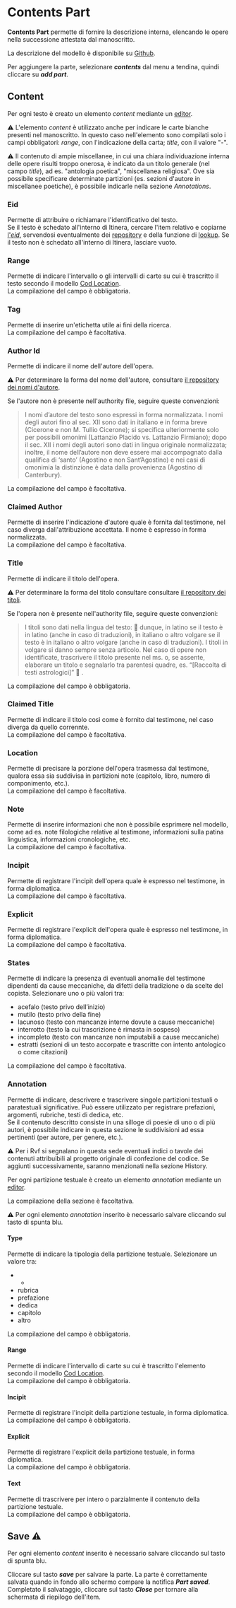 # Contents Part
**Contents Part** permette di fornire la descrizione interna, elencando le opere nella successione attestata dal manoscritto. 

La descrizione del modello è disponibile su [Github](https://github.com/vedph/cadmus-codicology#codcontentspart).

Per aggiungere la parte, selezionare **_contents_** dal menu a tendina, quindi cliccare su **_add part_**. 

## Content 
Per ogni testo è creato un elemento _content_ mediante un [editor](Editor_Brick.md).

⚠️  L'elemento _content_ è utilizzato anche per indicare le carte bianche presenti nel manoscritto. In questo caso nell'elemento sono compilati solo i campi obbligatori: _range_, con l'indicazione della carta; _title_, con il valore "-".

⚠️  Il contenuto di ampie miscellanee, in cui una chiara individuazione interna delle opere risulti troppo onerosa, è indicato da un titolo generale (nel campo _title_), ad es. "antologia poetica", "miscellanea religiosa". Ove sia possibile specificare determinate partizioni (es. sezioni d'autore in miscellanee poetiche), è possibile indicarle nella sezione _Annotations_.

### Eid
Permette di attribuire o richiamare l'identificativo del testo.  
Se il testo è schedato all'interno di Itinera, cercare l'item relativo e copiarne [l'_eid_](identifiers.md), servendosi eventualmente dei [repository](repository.md) e della funzione di [lookup](lookup.md). 
Se il testo non è schedato all'interno di Itinera, lasciare vuoto.  

### Range
Permette di indicare l'intervallo o gli intervalli di carte su cui è trascritto il testo secondo il modello [Cod Location](Cod_Location_Brick.md).  
La compilazione del campo è obbligatoria.

### Tag
Permette di inserire un'etichetta utile ai fini della ricerca.  
La compilazione del campo è facoltativa.

### Author Id 
Permette di indicare il nome dell'autore dell'opera.  

⚠️ Per determinare la forma del nome dell'autore, consultare [il repository dei nomi d'autore](repository.md).  

Se l'autore non è presente nell'authority file, seguire queste convenzioni:  

> I nomi d’autore del testo sono espressi in forma normalizzata. I nomi degli autori fino al sec. XII sono dati in italiano e in forma breve (Cicerone e non M. Tullio Cicerone); si specifica ulteriormente solo per possibili omonimi (Lattanzio Placido vs. Lattanzio Firmiano); dopo il sec. XII i nomi degli autori sono dati in lingua originale normalizzata; inoltre, il nome dell’autore non deve essere mai accompagnato dalla qualifica di ‘santo’ (Agostino e non Sant’Agostino) e nei casi di omonimia la distinzione è data dalla provenienza (Agostino di Canterbury). 

La compilazione del campo è facoltativa.

### Claimed Author
Permette di inserire l'indicazione d'autore quale è fornita dal testimone, nel caso diverga dall'attribuzione accettata. Il nome è espresso in forma normalizzata.  
La compilazione del campo è facoltativa.

### Title
Permette di indicare il titolo dell'opera.

⚠️ Per determinare la forma del titolo consultare consultare [il repository dei titoli](repository.md).    

Se l'opera non è presente nell'authority file, seguire queste convenzioni:  

> I titoli sono dati nella lingua del testo: 🏃 dunque, in latino se il testo è in latino (anche in caso di traduzioni), in italiano o altro volgare se il testo è in italiano o altro volgare (anche in caso di traduzioni). I titoli in volgare si danno sempre senza articolo. Nel caso di opere non identificate, trascrivere il titolo presente nel ms. o, se assente, elaborare un titolo e segnalarlo tra parentesi quadre, es. “[Raccolta di testi astrologici]” 🏃 .

La compilazione del campo è obbligatoria.

### Claimed Title
Permette di indicare il titolo così come è fornito dal testimone, nel caso diverga da quello corrennte.   
La compilazione del campo è facoltativa.

### Location
Permette di precisare la porzione dell'opera trasmessa dal testimone, qualora essa sia suddivisa in partizioni note (capitolo, libro, numero di componimento, etc.).  
La compilazione del campo è facoltativa.

### Note
Permette di inserire informazioni che non è possibile esprimere nel modello, come ad es. note filologiche relative al testimone, informazioni sulla patina linguistica, informazioni cronologiche, etc.  
La compilazione del campo è facoltativa.

### Incipit
Permette di registrare l'incipit dell'opera quale è espresso nel testimone, in forma diplomatica.  
La compilazione del campo è facoltativa.

### Explicit
Permette di registrare l'explicit dell'opera quale è espresso nel testimone, in forma diplomatica.  
La compilazione del campo è facoltativa.

### States
Permette di indicare la presenza di eventuali anomalie del testimone dipendenti da cause meccaniche, da difetti della tradizione o da scelte del copista. Selezionare uno o più valori tra:
* acefalo (testo privo dell’inizio)
* mutilo (testo privo della fine)
* lacunoso (testo con mancanze interne dovute a cause meccaniche)
* interrotto (testo la cui trascrizione è rimasta in sospeso)
* incompleto (testo con mancanze non imputabili a cause meccaniche)
* estratti (sezioni di un testo accorpate e trascritte con intento antologico o come citazioni)

La compilazione del campo è facoltativa.

### Annotation
Permette di indicare, descrivere e trascrivere singole partizioni testuali o paratestuali significative. Può essere utilizzato per registrare prefazioni, argomenti, rubriche, testi di dedica, etc.  
Se il contenuto descritto consiste in una silloge di poesie di uno o di più autori, è possibile indicare in questa sezione le suddivisioni ad essa pertinenti (per autore, per genere, etc.).

⚠️ Per i Rvf si segnalano in questa sede eventuali indici o tavole dei contenuti attribuibili al progetto originale di confezione del codice. Se aggiunti successivamente, saranno menzionati nella sezione History.

Per ogni partizione testuale è creato un elemento _annotation_ mediante un [editor](Editor_Brick.md).

La compilazione della sezione è facoltativa. 

⚠️ Per ogni elemento _annotation_ inserito è necessario salvare cliccando sul tasto di spunta blu.

#### Type
Permette di indicare la tipologia della partizione testuale. Selezionare un valore tra: 

* -
* rubrica
* prefazione
* dedica
* capitolo
* altro

La compilazione del campo è obbligatoria.

#### Range
Permette di indicare l'intervallo di carte su cui è trascritto l'elemento secondo il modello [Cod Location](Cod_Location_Brick.md).  
La compilazione del campo è obbligatoria.

#### Incipit
Permette di registrare l'incipit della partizione testuale, in forma diplomatica.  
La compilazione del campo è obbligatoria.

#### Explicit
Permette di registrare l'explicit della partizione testuale, in forma diplomatica.  
La compilazione del campo è obbligatoria.

#### Text
Permette di trascrivere per intero o parzialmente il contenuto della partizione testuale.  
La compilazione del campo è obbligatoria.


## Save ⚠️ 

Per ogni elemento _content_ inserito è necessario salvare cliccando sul tasto di spunta blu.

Cliccare sul tasto **_save_** per salvare la parte.
La parte è correttamente salvata quando in fondo allo schermo compare la notifica **_Part saved_**.  
Completato il salvataggio, cliccare sul tasto **_Close_** per tornare alla schermata di riepilogo dell'item.

